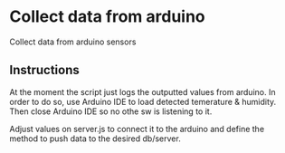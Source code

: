 # Collect data from arduino

Collect data from arduino sensors

## Instructions

At the moment the script just logs the outputted values from arduino.
In order to do so, use Arduino IDE to load detected temerature & humidity.
Then close Arduino IDE so no othe sw is listening to it.

Adjust values on server.js to connect it to the arduino and define the method to push data to the desired db/server.
